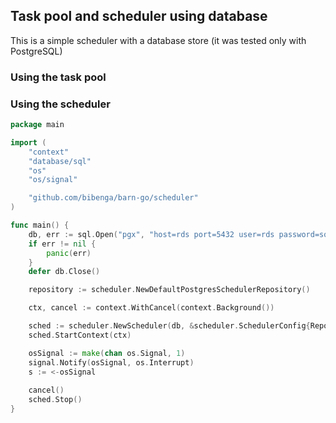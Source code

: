 ## Task pool and scheduler using database

This is a simple scheduler with a database store (it was tested only with PostgreSQL)

### Using the task pool

### Using the scheduler
```go
package main

import (
	"context"
	"database/sql"
	"os"
	"os/signal"

	"github.com/bibenga/barn-go/scheduler"
)

func main() {
	db, err := sql.Open("pgx", "host=rds port=5432 user=rds password=sqlsql dbname=rds TimeZone=UTC sslmode=disable")
	if err != nil {
		panic(err)
	}
	defer db.Close()

	repository := scheduler.NewDefaultPostgresSchedulerRepository()

	ctx, cancel := context.WithCancel(context.Background())

	sched := scheduler.NewScheduler(db, &scheduler.SchedulerConfig{Repository: repository})
	sched.StartContext(ctx)

	osSignal := make(chan os.Signal, 1)
	signal.Notify(osSignal, os.Interrupt)
	s := <-osSignal
	
    cancel()
    sched.Stop()
}

```
